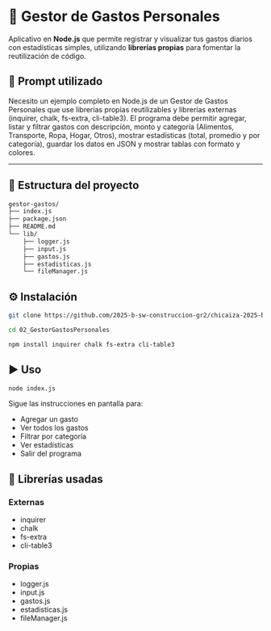 # 💸 Gestor de Gastos Personales

Aplicativo en **Node.js** que permite registrar y visualizar tus gastos diarios con estadísticas simples, utilizando **librerías propias** para fomentar la reutilización de código.

## 🧠 Prompt utilizado

Necesito un ejemplo completo en Node.js de un Gestor de Gastos Personales que use librerías propias reutilizables y librerías externas (inquirer, chalk, fs-extra, cli-table3). El programa debe permitir agregar, listar y filtrar gastos con descripción, monto y categoría (Alimentos, Transporte, Ropa, Hogar, Otros), mostrar estadísticas (total, promedio y por categoría), guardar los datos en JSON y mostrar tablas con formato y colores.

---

## 📂 Estructura del proyecto

```bash
gestor-gastos/
├── index.js
├── package.json
├── README.md
└── lib/
    ├── logger.js
    ├── input.js
    ├── gastos.js
    ├── estadisticas.js
    └── fileManager.js
```

## ⚙️ Instalación

```bash
git clone https://github.com/2025-b-sw-construccion-gr2/chicaiza-2025-b-amct-sw-gr2.git

cd 02_GestorGastosPersonales

npm install inquirer chalk fs-extra cli-table3
```

## ▶️ Uso

```bash
node index.js
```

Sigue las instrucciones en pantalla para:
- Agregar un gasto  
- Ver todos los gastos  
- Filtrar por categoría  
- Ver estadísticas  
- Salir del programa  

## 🧩 Librerías usadas

### Externas
- inquirer  
- chalk  
- fs-extra  
- cli-table3  

### Propias
- logger.js  
- input.js  
- gastos.js  
- estadisticas.js  
- fileManager.js  
